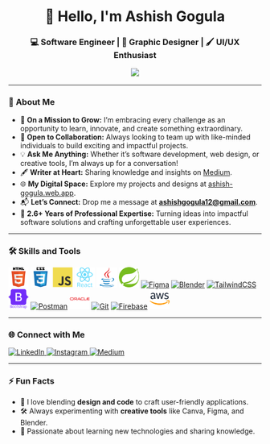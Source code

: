 <h1 align="center">👋 Hello, I'm Ashish Gogula</h1>
<h3 align="center">💻 Software Engineer | 🎨 Graphic Designer | 🖌️ UI/UX Enthusiast</h3>

<p align="center">
  <img src="https://media.giphy.com/media/836HiJc7pgzy8iNXCn/giphy.gif" width="200"/>
</p>

---

### 🔭 **About Me**
- 🌟 **On a Mission to Grow:** I’m embracing every challenge as an opportunity to learn, innovate, and create something extraordinary.
- 🤝 **Open to Collaboration:** Always looking to team up with like-minded individuals to build exciting and impactful projects.
- 💡 **Ask Me Anything:** Whether it’s software development, web design, or creative tools, I’m always up for a conversation!
- 🖋️ **Writer at Heart:** Sharing knowledge and insights on [Medium](https://medium.com/@ashishgogula).
- 🌐 **My Digital Space:** Explore my projects and designs at [ashish-gogula.web.app](https://ashishgogula.vercel.app).
- 📬 **Let’s Connect:** Drop me a message at **ashishgogula12@gmail.com**.
- 🚀 **2.6+ Years of Professional Expertise:** Turning ideas into impactful software solutions and crafting unforgettable user experiences.


---

### 🛠️ Skills and Tools
<p>
  <a href="https://www.w3.org/html/" target="_blank"><img src="https://raw.githubusercontent.com/devicons/devicon/master/icons/html5/html5-original-wordmark.svg" alt="HTML" width="40" height="40"/></a>
  <a href="https://www.w3schools.com/css/" target="_blank"><img src="https://raw.githubusercontent.com/devicons/devicon/master/icons/css3/css3-original-wordmark.svg" alt="CSS" width="40" height="40"/></a>
  <a href="https://developer.mozilla.org/en-US/docs/Web/JavaScript" target="_blank"><img src="https://raw.githubusercontent.com/devicons/devicon/master/icons/javascript/javascript-original.svg" alt="JavaScript" width="40" height="40"/></a>
   <a href="https://reactjs.org/" target="_blank"><img src="https://raw.githubusercontent.com/devicons/devicon/master/icons/react/react-original-wordmark.svg" alt="React" width="40" height="40"/></a>
  <a href="https://www.java.com" target="_blank"><img src="https://raw.githubusercontent.com/devicons/devicon/master/icons/java/java-original.svg" alt="Java" width="40" height="40"/></a>
  <a href="https://spring.io/projects/spring-boot" target="_blank"><img src="https://raw.githubusercontent.com/devicons/devicon/master/icons/spring/spring-original.svg" alt="Spring Boot" width="40" height="40"/></a>
  <a href="https://www.figma.com/" target="_blank"><img src="https://www.vectorlogo.zone/logos/figma/figma-icon.svg" alt="Figma" width="40" height="40"/></a>
  <a href="https://www.blender.org/" target="_blank"><img src="https://download.blender.org/branding/community/blender_community_badge_white.svg" alt="Blender" width="40" height="40"/></a>
  <a href="https://tailwindcss.com/" target="_blank"><img src="https://www.vectorlogo.zone/logos/tailwindcss/tailwindcss-icon.svg" alt="TailwindCSS" width="40" height="40"/></a>
  <a href="https://getbootstrap.com" target="_blank"><img src="https://raw.githubusercontent.com/devicons/devicon/master/icons/bootstrap/bootstrap-plain-wordmark.svg" alt="Bootstrap" width="40" height="40"/></a>
  <a href="https://www.postman.com" target="_blank"><img src="https://www.vectorlogo.zone/logos/getpostman/getpostman-icon.svg" alt="Postman" width="40" height="40"/></a>
  <a href="https://www.oracle.com/" target="_blank"><img src="https://raw.githubusercontent.com/devicons/devicon/master/icons/oracle/oracle-original.svg" alt="Oracle" width="40" height="40"/></a>
  <a href="https://git-scm.com/" target="_blank"><img src="https://www.vectorlogo.zone/logos/git-scm/git-scm-icon.svg" alt="Git" width="40" height="40"/></a>
  <a href="https://firebase.google.com/" target="_blank"><img src="https://www.vectorlogo.zone/logos/firebase/firebase-icon.svg" alt="Firebase" width="40" height="40"/></a>
  <a href="https://aws.amazon.com" target="_blank"><img src="https://raw.githubusercontent.com/devicons/devicon/master/icons/amazonwebservices/amazonwebservices-original-wordmark.svg" alt="AWS" width="40" height="40"/></a>
</p>

---

### 🌐 Connect with Me
<p align="left">
  <a href="https://linkedin.com/in/ashishgogula" target="_blank">
    <img src="https://img.shields.io/badge/-LinkedIn-blue?style=for-the-badge&logo=linkedin&logoColor=white" alt="LinkedIn"/>
  </a>
  <a href="https://instagram.com/ashishgogula" target="_blank">
    <img src="https://img.shields.io/badge/-Instagram-e4405f?style=for-the-badge&logo=instagram&logoColor=white" alt="Instagram"/>
  </a>
  <a href="https://medium.com/@ashishgogula" target="_blank">
    <img src="https://img.shields.io/badge/-Medium-black?style=for-the-badge&logo=medium&logoColor=white" alt="Medium"/>
  </a>
</p>

---

### ⚡ Fun Facts
- 🎨 I love blending **design and code** to craft user-friendly applications.
- 🛠️ Always experimenting with **creative tools** like Canva, Figma, and Blender.
- 🌟 Passionate about learning new technologies and sharing knowledge.

